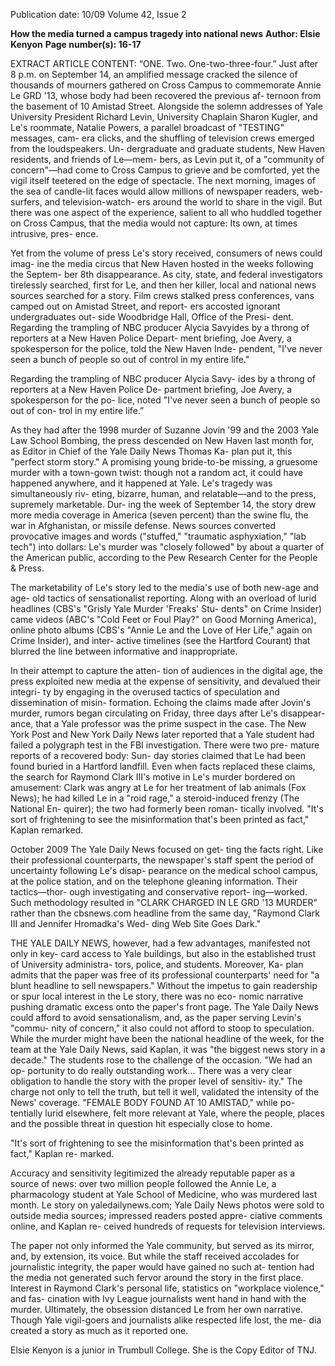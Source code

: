 Publication date: 10/09
Volume 42, Issue 2

**How the media turned a campus tragedy into national news**
**Author: Elsie Kenyon**
**Page number(s): 16-17**

EXTRACT ARTICLE CONTENT:
“ONE. Two. One-two-three-four.” Just 
after 8 p.m. on September 14, an amplified 
message cracked the silence of thousands 
of mourners gathered on Cross Campus to 
commemorate Annie Le GRD '13, whose 
body had been recovered the previous af-
ternoon from the basement of 10 Amistad 
Street. Alongside the solemn addresses of 
Yale University President Richard Levin, 
University Chaplain Sharon Kugler, and 
Le's roommate, Natalie Powers, a parallel 
broadcast of "TESTING" messages, cam-
era clicks, and the shuffling of television 
crews emerged from the loudspeakers. Un-
dergraduate and graduate students, New 
Haven residents, and friends of Le—mem-
bers, as Levin put it, of a "community of 
concern"—had come to Cross Campus to 
grieve and be comforted, yet the vigil itself 
teetered on the edge of spectacle. The next 
morning, images of the sea of candle-lit 
faces would allow millions of newspaper 
readers, web-surfers, and television-watch-
ers around the world to share in the vigil. 
But there was one aspect of the experience, 
salient to all who huddled together on 
Cross Campus, that the media would not 
capture: Its own, at times intrusive, pres-
ence. 


Yet from the volume of press Le's story 
received, consumers of news could imag-
ine the media circus that New Haven 
hosted in the weeks following the Septem-
ber 8th disappearance. As city, state, and 
federal investigators tirelessly searched, 
first for Le, and then her killer, local and 
national news sources searched for a story. 
Film crews stalked press conferences, vans 
camped out on Amistad Street, and report-
ers accosted ignorant undergraduates out-
side Woodbridge Hall, Office of the Presi-
dent. Regarding the trampling of NBC 
producer Alycia Savyides by a throng of 
reporters at a New Haven Police Depart-
ment briefing, Joe Avery, a spokesperson 
for the police, told the New Haven Inde-
pendent, "I've never seen a bunch of people 
so out of control in my entire life." 

Regarding the trampling of 
NBC producer Alycia Savy-
ides by a throng of reporters 
at a New Haven Police De-
partment briefing, Joe Avery, 
a spokesperson for the po-
lice, noted "I've never seen a 
bunch of people so out of con-
trol in my entire life.”


As they had after the 1998 murder of 
Suzanne Jovin '99 and the 2003 Yale Law 
School Bombing, the press descended on 
New Haven last month for, as Editor in 
Chief of the Yale Daily News Thomas Ka-
plan put it, this "perfect storm story." A 
promising young bride-to-be missing, a 
gruesome murder with a town-gown twist: 
though not a random act, it could have 
happened anywhere, and it happened at 
Yale. Le's tragedy was simultaneously riv-
eting, bizarre, human, and relatable—and 
to the press, supremely marketable. Dur-
ing the week of September 14, the story 
drew more media coverage in America 
(seven percent) than the swine flu, the war 
in Afghanistan, or missile defense. News 
sources converted provocative images and 
words ("stuffed," "traumatic asphyxiation," 
"lab tech") into dollars: Le's murder was 
"closely followed" by about a quarter of 
the American public, according to the Pew 
Research Center for the People & Press. 

The marketability of Le's story led to 
the media's use of both new-age and age-
old tactics of sensationalist reporting. 
Along with an overload of lurid headlines 
(CBS's "Grisly Yale Murder 'Freaks' Stu-
dents" on Crime Insider) came videos 
(ABC's "Cold Feet or Foul Play?" on Good 
Morning America), online photo albums 
(CBS's "Annie Le and the Love of Her 
Life," again on Crime Insider), and inter-
active timelines (see the Hartford Courant) 
that blurred the line between informative 
and inappropriate. 

In their attempt to capture the atten-
tion of audiences in the digital age, the 
press exploited new media at the expense 
of sensitivity, and devalued their integri-
ty by engaging in the overused tactics of 
speculation and dissemination of misin-
formation. Echoing the claims made after 
Jovin's murder, rumors began circulating 
on Friday, three days after Le's disappear-
ance, that a Yale professor was the prime 
suspect in the case. The New York Post and 
New York Daily News later reported that a 
Yale student had failed a polygraph test in 
the FBI investigation. There were two pre-
mature reports of a recovered body: Sun-
day stories claimed that Le had been found 
buried in a Hartford landfill. Even when 
facts replaced these claims, the search for 
Raymond Clark III's motive in Le's murder 
bordered on amusement: Clark was angry 
at Le for her treatment of lab animals (Fox 
News); he had killed Le in a "roid rage," a 
steroid-induced frenzy (The National En-
quirer); the two had formerly been roman-
tically involved. "It's sort of frightening to 
see the misinformation that's been printed 
as fact," Kaplan remarked. 

October 2009
The Yale Daily News focused on get-
ting the facts right. Like their professional 
counterparts, the newspaper's staff spent the 
period of uncertainty following Le's disap-
pearance on the medical school campus, 
at the police station, and on the telephone 
gleaning information. Their tactics—thor-
ough investigating and conservative report-
ing—worked. Such methodology resulted 
in "CLARK CHARGED IN LE GRD '13 
MURDER" rather than the cbsnews.com 
headline from the same day, "Raymond 
Clark III and Jennifer Hromadka's Wed-
ding Web Site Goes Dark." 

THE YALE DAILY NEWS, however, had a 
few advantages, manifested not only in key-
card access to Yale buildings, but also in the 
established trust of University administra-
tors, police, and students. Moreover, Ka-
plan admits that the paper was free of its 
professional counterparts' need for "a blunt 
headline to sell newspapers." Without the 
impetus to gain readership or spur local 
interest in the Le story, there was no eco-
nomic narrative pushing dramatic excess 
onto the paper's front page. The Yale Daily 
News could afford to avoid sensationalism, 
and, as the paper serving Levin's "commu-
nity of concern," it also could not afford 
to stoop to speculation. While the murder 
might have been the national headline of 
the week, for the team at the Yale Daily 
News, said Kaplan, it was "the biggest news 
story in a decade." The students rose to the 
challenge of the occasion. "We had an op-
portunity to do really outstanding work... 
There was a very clear obligation to handle 
the story with the proper level of sensitiv-
ity." The charge not only to tell the truth, 
but tell it well, validated the intensity of 
the News' coverage. "FEMALE BODY 
FOUND AT 10 AMISTAD," while po-
tentially lurid elsewhere, felt more relevant 
at Yale, where the people, places and the 
possible threat in question hit especially 
close to home. 

"It's sort of frightening to see 
the misinformation that's been 
printed as fact," Kaplan re-
marked. 

Accuracy and sensitivity legitimized 
the already reputable paper as a source of 
news: over two million people followed the 
Annie Le, a pharmacology student at Yale School of 
Medicine, who was murdered last month. 
Le story on yaledailynews.com; Yale Daily 
News photos were sold to outside media 
sources; impressed readers posted appre-
ciative comments online, and Kaplan re-
ceived hundreds of requests for television 
interviews. 

The paper not only informed the Yale 
community, but served as its mirror, and, 
by extension, its voice. But while the staff 
received accolades for journalistic integrity, 
the paper would have gained no such at-
tention had the media not generated such 
fervor around the story in the first place. 
Interest in Raymond Clark's personal life, 
statistics on "workplace violence," and fas-
cination with Ivy League journalists went 
hand in hand with the murder. Ultimately, 
the obsession distanced Le from her own 
narrative. Though Yale vigil-goers and 
journalists alike respected life lost, the me-
dia created a story as much as it reported 
one. 

Elsie Kenyon is a junior in Trumbull College. 
She is the Copy Editor of TNJ.